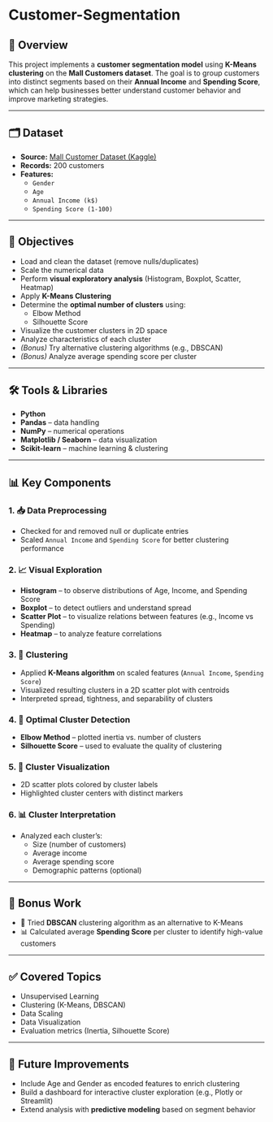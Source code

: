# Customer-Segmentation

## 📌 Overview

This project implements a **customer segmentation model** using **K-Means clustering** on the **Mall Customers dataset**. The goal is to group customers into distinct segments based on their **Annual Income** and **Spending Score**, which can help businesses better understand customer behavior and improve marketing strategies.

---

## 🗂️ Dataset

- **Source:** [Mall Customer Dataset (Kaggle)](https://www.kaggle.com/datasets/vjchoudhary7/customer-segmentation)
- **Records:** 200 customers
- **Features:**
  - `Gender`
  - `Age`
  - `Annual Income (k$)`
  - `Spending Score (1-100)`

---

## 🎯 Objectives

- Load and clean the dataset (remove nulls/duplicates)
- Scale the numerical data
- Perform **visual exploratory analysis** (Histogram, Boxplot, Scatter, Heatmap)
- Apply **K-Means Clustering**
- Determine the **optimal number of clusters** using:
  - Elbow Method
  - Silhouette Score
- Visualize the customer clusters in 2D space
- Analyze characteristics of each cluster
- *(Bonus)* Try alternative clustering algorithms (e.g., DBSCAN)
- *(Bonus)* Analyze average spending score per cluster

---

## 🛠️ Tools & Libraries

- **Python**
- **Pandas** – data handling
- **NumPy** – numerical operations
- **Matplotlib / Seaborn** – data visualization
- **Scikit-learn** – machine learning & clustering

---

## 📊 Key Components

### 1. 📥 Data Preprocessing
- Checked for and removed null or duplicate entries
- Scaled `Annual Income` and `Spending Score` for better clustering performance

### 2. 📈 Visual Exploration
- **Histogram** – to observe distributions of Age, Income, and Spending Score
- **Boxplot** – to detect outliers and understand spread
- **Scatter Plot** – to visualize relations between features (e.g., Income vs Spending)
- **Heatmap** – to analyze feature correlations

### 3. 🧠 Clustering
- Applied **K-Means algorithm** on scaled features (`Annual Income`, `Spending Score`)
- Visualized resulting clusters in a 2D scatter plot with centroids
- Interpreted spread, tightness, and separability of clusters

### 4. 🧪 Optimal Cluster Detection
- **Elbow Method** – plotted inertia vs. number of clusters
- **Silhouette Score** – used to evaluate the quality of clustering

### 5. 🎨 Cluster Visualization
- 2D scatter plots colored by cluster labels
- Highlighted cluster centers with distinct markers

### 6. 📊 Cluster Interpretation
- Analyzed each cluster’s:
  - Size (number of customers)
  - Average income
  - Average spending score
  - Demographic patterns (optional)

---

## 🚀 Bonus Work

- 🧪 Tried **DBSCAN** clustering algorithm as an alternative to K-Means
- 📊 Calculated average **Spending Score** per cluster to identify high-value customers

---

## ✅ Covered Topics

- Unsupervised Learning
- Clustering (K-Means, DBSCAN)
- Data Scaling
- Data Visualization
- Evaluation metrics (Inertia, Silhouette Score)

---

## 🏁 Future Improvements

- Include Age and Gender as encoded features to enrich clustering
- Build a dashboard for interactive cluster exploration (e.g., Plotly or Streamlit)
- Extend analysis with **predictive modeling** based on segment behavior

